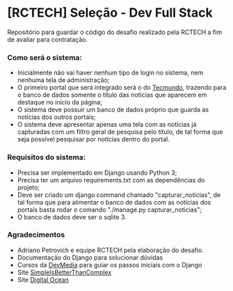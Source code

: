# [RCTECH] Seleção - Dev Full Stack

Repositório para guardar o código do desafio realizado pela RCTECH a fim de avaliar para contratação.

### Como será o sistema:
- Inicialmente não vai haver nenhum tipo de login no sistema, nem nenhuma tela de administração;
- O primeiro portal que será integrado será o do [Tecmundo](https://www.tecmundo.com.br/), trazendo para o banco de dados somente o título das notícias que aparecem em destaque no inicio da página;
- O sistema deve possuir um banco de dados próprio que guarda as notícias dos outros portais;
- O sistema deve apresentar apenas uma tela com as notícias já capturadas com um filtro geral de pesquisa pelo título, de tal forma que seja possível pesquisar por notícias dentro do portal.

### Requisitos do sistema:
- Precisa ser implementado em Django usando Python 3;
- Precisa ter um arquivo requirements.txt com as dependências do projeto;
- Deve ser criado um django command chamado "capturar_noticias", de tal forma que para alimentar o banco de dados com as notícias dos portais basta rodar o comando "./manage.py capturar_noticias";
- O banco de dados deve ser o sqlite 3.

### Agradecimentos
- Adriano Petrovich e equipe RCTECH pela elaboração do desafio.
- Documentação do Django para solucionar dúvidas
- Cursos da [DevMedia](https://www.devmedia.com.br/) para guiar os passos iniciais com o Django
- Site [SimpleIsBetterThanComplex](https://simpleisbetterthancomplex.com/tutorial/2018/08/27/how-to-create-custom-django-management-commands.html)
- Site [Digital Ocean](https://www.digitalocean.com/community/tutorials/how-to-work-with-web-data-using-requests-and-beautiful-soup-with-python-3)
